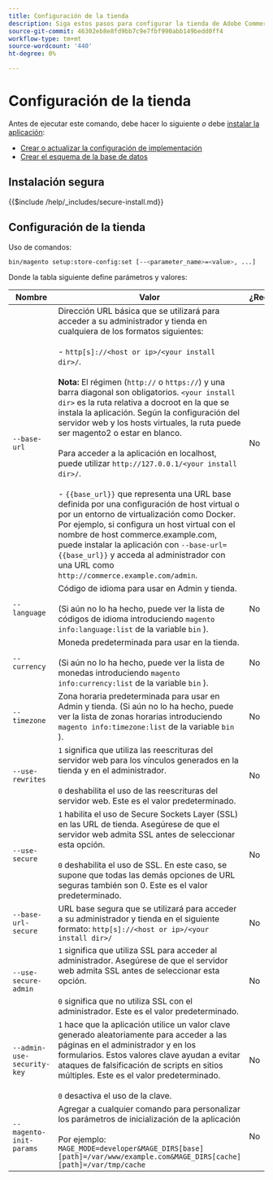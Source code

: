 ```yaml
---
title: Configuración de la tienda
description: Siga estos pasos para configurar la tienda de Adobe Commerce o Magento Open Source.
source-git-commit: 46302eb8e8fd9bb7c9e7fbf990abb149bedd0ff4
workflow-type: tm+mt
source-wordcount: '440'
ht-degree: 0%

---
```



# Configuración de la tienda

Antes de ejecutar este comando, debe hacer lo siguiente *o* debe [instalar la aplicación](../advanced.md):

* [Crear o actualizar la configuración de implementación](deployment.md)
* [Crear el esquema de la base de datos](database.md)

## Instalación segura

{{$include /help/_includes/secure-install.md}}

## Configuración de la tienda

Uso de comandos:

```bash
bin/magento setup:store-config:set [--<parameter_name>=<value>, ...]
```

Donde la tabla siguiente define parámetros y valores:

| Nombre | Valor | ¿Requerido? |
|--- |--- |--- |
| `--base-url` | Dirección URL básica que se utilizará para acceder a su administrador y tienda en cualquiera de los formatos siguientes:<br><br>- `http[s]://<host or ip>/<your install dir>/`.<br><br>**Nota:** El régimen (`http://` o `https://`) y una barra diagonal son obligatorios. `<your install dir>` es la ruta relativa a docroot en la que se instala la aplicación. Según la configuración del servidor web y los hosts virtuales, la ruta puede ser magento2 o estar en blanco.<br><br>Para acceder a la aplicación en localhost, puede utilizar `http://127.0.0.1/<your install dir>/`.<br><br>- `{{base_url}}` que representa una URL base definida por una configuración de host virtual o por un entorno de virtualización como Docker. Por ejemplo, si configura un host virtual con el nombre de host commerce.example.com, puede instalar la aplicación con `--base-url={{base_url}}` y acceda al administrador con una URL como `http://commerce.example.com/admin`. | No |
| `--language` | Código de idioma para usar en Admin y tienda.<br><br>(Si aún no lo ha hecho, puede ver la lista de códigos de idioma introduciendo `magento info:language:list` de la variable `bin` ). | No |
| `--currency` | Moneda predeterminada para usar en la tienda. <br><br>(Si aún no lo ha hecho, puede ver la lista de monedas introduciendo `magento info:currency:list` de la variable `bin` ). | No |
| `--timezone` | Zona horaria predeterminada para usar en Admin y tienda. (Si aún no lo ha hecho, puede ver la lista de zonas horarias introduciendo `magento info:timezone:list` de la variable `bin` ). | No |
| `--use-rewrites` | `1` significa que utiliza las reescrituras del servidor web para los vínculos generados en la tienda y en el administrador.<br><br>`0` deshabilita el uso de las reescrituras del servidor web. Este es el valor predeterminado. | No |
| `--use-secure` | `1` habilita el uso de Secure Sockets Layer (SSL) en las URL de tienda. Asegúrese de que el servidor web admita SSL antes de seleccionar esta opción.<br><br>`0` deshabilita el uso de SSL. En este caso, se supone que todas las demás opciones de URL seguras también son 0. Este es el valor predeterminado. | No |
| `--base-url-secure` | URL base segura que se utilizará para acceder a su administrador y tienda en el siguiente formato: `http[s]://<host or ip>/<your install dir>/` | No |
| `--use-secure-admin` | `1` significa que utiliza SSL para acceder al administrador. Asegúrese de que el servidor web admita SSL antes de seleccionar esta opción.<br><br>`0` significa que no utiliza SSL con el administrador. Este es el valor predeterminado. | No |
| `--admin-use-security-key` | `1` hace que la aplicación utilice un valor clave generado aleatoriamente para acceder a las páginas en el administrador y en los formularios. Estos valores clave ayudan a evitar ataques de falsificación de scripts en sitios múltiples. Este es el valor predeterminado.<br/><br/>`0` desactiva el uso de la clave. | No |
| `--magento-init-params` | Agregar a cualquier comando para personalizar los parámetros de inicialización de la aplicación<br/><br/>Por ejemplo: `MAGE_MODE=developer&MAGE_DIRS[base][path]=/var/www/example.com&MAGE_DIRS[cache][path]=/var/tmp/cache` | No |
